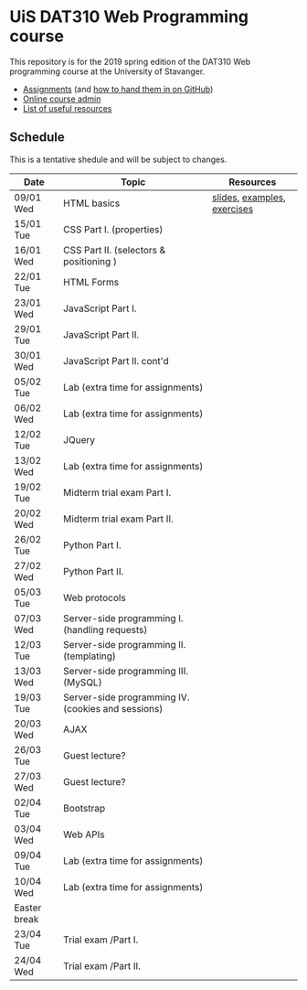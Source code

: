   # UiS DAT310 Web Programming course

This repository is for the 2019 spring edition of the DAT310 Web programming course at the University of Stavanger.

  - [Assignments](assignments/) (and [how to hand them in on GitHub](HOWTO_GitHub.md))
  - [Online course admin](www2.ux.uis.no/~ljehl/dat310/)
  - [List of useful resources](Resources.md)
  
## Schedule 
 
This is a tentative shedule and will be subject to changes.

| Date | Topic | Resources |
| --- | --- | --- |
| 09/01 Wed | HTML basics | [slides](https://speakerdeck.com/ljehl/web-programming-html-basics), [examples](examples/html/basic), [exercises](exercises/html/basic)|
| 15/01 Tue | CSS Part I. (properties) |  |
| 16/01 Wed | CSS Part II. (selectors & positioning ) |  |
| 22/01 Tue | HTML Forms |  |
| 23/01 Wed | JavaScript Part I. | |
| 29/01 Tue | JavaScript Part II.  | |
| 30/01 Wed | JavaScript Part II. cont'd | |
| 05/02 Tue | Lab (extra time for assignments) | |
| 06/02 Wed | Lab (extra time for assignments) | |
| 12/02 Tue | JQuery | |
| 13/02 Wed | Lab (extra time for assignments) | |
| 19/02 Tue | Midterm trial exam Part I. | |
| 20/02 Wed | Midterm trial exam Part II. | |
| 26/02 Tue | Python Part I. | |
| 27/02 Wed | Python Part II. | |
| 05/03 Tue | Web protocols | |
| 07/03 Wed | Server-side programming I. (handling requests) | |
| 12/03 Tue | Server-side programming II. (templating) | |
| 13/03 Wed | Server-side programming III. (MySQL) | |
| 19/03 Tue | Server-side programming IV. (cookies and sessions) | |
| 20/03 Wed | AJAX | |
| 26/03 Tue | Guest lecture? | |
| 27/03 Wed | Guest lecture? | |
| 02/04 Tue | Bootstrap | |
| 03/04 Wed | Web APIs | |
| 09/04 Tue | Lab (extra time for assignments) | |
| 10/04 Wed | Lab (extra time for assignments) | |
| Easter break |
| 23/04 Tue | Trial exam /Part I. | |
| 24/04 Wed | Trial exam /Part II. | |
